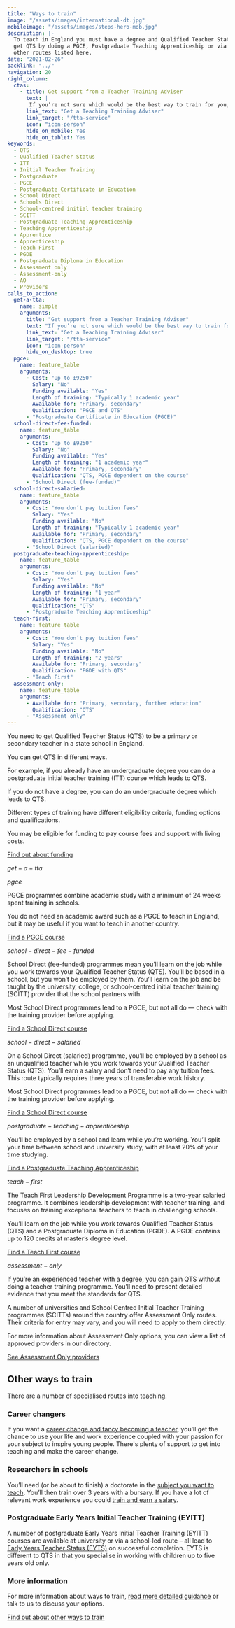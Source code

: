 ```yaml
---
title: "Ways to train"
image: "/assets/images/international-dt.jpg"
mobileimage: "/assets/images/steps-hero-mob.jpg"
description: |-
  To teach in England you must have a degree and Qualified Teacher Status. You can
  get QTS by doing a PGCE, Postgraduate Teaching Apprenticeship or via one of the
  other routes listed here.
date: "2021-02-26"
backlink: "../"
navigation: 20
right_column:
  ctas:
    - title: Get support from a Teacher Training Adviser
      text: |
       If you’re not sure which would be the best way to train for you, you can get personalised support from a Teacher Training Adviser.
      link_text: "Get a Teaching Training Adviser"
      link_target: "/tta-service"
      icon: "icon-person"
      hide_on_mobile: Yes
      hide_on_tablet: Yes
keywords:
  - QTS
  - Qualified Teacher Status
  - ITT
  - Initial Teacher Training
  - Postgraduate
  - PGCE
  - Postgraduate Certificate in Education
  - School Direct
  - Schools Direct
  - School-centred initial teacher training
  - SCITT
  - Postgraduate Teaching Apprenticeship
  - Teaching Apprenticeship
  - Apprentice
  - Apprenticeship
  - Teach First
  - PGDE
  - Postgraduate Diploma in Education
  - Assessment only
  - Assessment-only
  - AO
  - Providers
calls_to_action:
  get-a-tta:
    name: simple
    arguments:
      title: "Get support from a Teacher Training Adviser"
      text: "If you’re not sure which would be the best way to train for you, you can get personalised support from a Teacher Training Adviser."
      link_text: "Get a Teaching Training Adviser"
      link_target: "/tta-service"
      icon: "icon-person"
      hide_on_desktop: true
  pgce:
    name: feature_table
    arguments:
      - Cost: "Up to £9250"
        Salary: "No"
        Funding available: "Yes"
        Length of training: "Typically 1 academic year"
        Available for: "Primary, secondary"
        Qualification: "PGCE and QTS"
      - "Postgraduate Certificate in Education (PGCE)"
  school-direct-fee-funded:
    name: feature_table
    arguments:
      - Cost: "Up to £9250"
        Salary: "No"
        Funding available: "Yes"
        Length of training: "1 academic year"
        Available for: "Primary, secondary"
        Qualification: "QTS, PGCE dependent on the course"
      - "School Direct (fee-funded)"
  school-direct-salaried:
    name: feature_table
    arguments:
      - Cost: "You don’t pay tuition fees"
        Salary: "Yes"
        Funding available: "No"
        Length of training: "Typically 1 academic year"
        Available for: "Primary, secondary"
        Qualification: "QTS, PGCE dependent on the course"
      - "School Direct (salaried)"
  postgraduate-teaching-apprenticeship:
    name: feature_table
    arguments:
      - Cost: "You don’t pay tuition fees"
        Salary: "Yes"
        Funding available: "No"
        Length of training: "1 year"
        Available for: "Primary, secondary"
        Qualification: "QTS"
      - "Postgraduate Teaching Apprenticeship"
  teach-first:
    name: feature_table
    arguments:
      - Cost: "You don’t pay tuition fees"
        Salary: "Yes"
        Funding available: "No"
        Length of training: "2 years"
        Available for: "Primary, secondary"
        Qualification: "PGDE with QTS"
      - "Teach First"
  assessment-only:
    name: feature_table
    arguments:
      - Available for: "Primary, secondary, further education"
        Qualification: "QTS"
      - "Assessment only"
---
```


You need to get Qualified Teacher Status (QTS) to be a primary or secondary teacher in a state school in England.

You can get QTS in different ways.

For example, if you already have an undergraduate degree you can do a postgraduate initial teacher training (ITT) course which leads to QTS.

If you do not have a degree, you can do an undergraduate degree which leads to QTS.

Different types of training have different eligibility criteria, funding options and qualifications.

You may be eligible for funding to pay course fees and support with living costs.

<p class="call-to-action__action">
  <a href="/funding-your-training">Find out about <span>funding</span></a>
</p>

$get-a-tta$

$pgce$

PGCE programmes combine academic study with a minimum of 24 weeks spent training in schools.

You do not need an academic award such as a PGCE to teach in England, but it may be useful if you want to teach in another country.

<p class="call-to-action__action">
  <a href="https://www.gov.uk/find-postgraduate-teacher-training-courses">Find a PGCE <span>course</span></a>
</p>

$school-direct-fee-funded$

School Direct (fee-funded) programmes mean you’ll learn on the job while you work towards your Qualified Teacher Status (QTS). You’ll be based in a school, but you won’t be employed by them. You’ll learn on the job and be taught by the university, college, or school-centred initial teacher training (SCITT) provider that the school partners with.

Most School Direct programmes lead to a PGCE, but not all do — check with the training provider before applying.

<p class="call-to-action__action">
  <a href="https://www.gov.uk/find-postgraduate-teacher-training-courses">Find a School Direct <span>course</span></a>
</p>

$school-direct-salaried$

On a School Direct (salaried) programme, you’ll be employed by a school as an unqualified teacher while you work towards your Qualified Teacher Status (QTS). You’ll earn a salary and don’t need to pay any tuition fees. This route typically requires three years of transferable work history.

Most School Direct programmes lead to a PGCE, but not all do — check with the training provider before applying.

<p class="call-to-action__action">
  <a href="https://www.gov.uk/find-postgraduate-teacher-training-courses">Find a School Direct <span>course</span></a>
</p>

$postgraduate-teaching-apprenticeship$

You’ll be employed by a school and learn while you’re working. You’ll split your time between school and university study, with at least 20% of your time studying.

<p class="call-to-action__action">
  <a href="https://www.gov.uk/find-postgraduate-teacher-training-courses">Find a Postgraduate Teaching <span>Apprenticeship</span></a>
</p>

$teach-first$

The Teach First Leadership Development Programme is a two-year salaried programme. It combines leadership development with teacher training, and focuses on training exceptional teachers to teach in challenging schools.

You’ll learn on the job while you work towards Qualified Teacher Status (QTS) and a Postgraduate Diploma in Education (PGDE). A PGDE contains up to 120 credits at master’s degree level.

<p class="call-to-action__action">
  <a href="https://www.teachfirst.org.uk/">Find a Teach First <span>course</span></a>
</p>

$assessment-only$

If you’re an experienced teacher with a degree, you can gain QTS without doing a teacher training programme. You’ll need to present detailed evidence that you meet the standards for QTS.

A number of universities and School Centred Initial Teacher Training programmes (SCITTs) around the country offer Assessment Only routes. Their criteria for entry may vary, and you will need to apply to them directly.

For more information about Assessment Only options, you can view a list of approved providers in our directory.

<p class="call-to-action__action">
  <a href="/assessment-only-providers">See Assessment Only <span>providers</span></a>
</p>  

## Other ways to train

There are a number of specialised routes into teaching.

### Career changers

If you want a [career change and fancy becoming a teacher](/guidance/become-a-teacher-in-england#career-changers), you’ll get the chance to use your life and work experience coupled with your passion for your subject to inspire young people. There's plenty of support to get into teaching and make the career change.

### Researchers in schools

You’ll need (or be about to finish) a doctorate in the [subject you want to teach](/guidance/become-a-teacher-in-england#researchers-in-schools-candidates-with-a-doctorate). You’ll then train over 3 years with a bursary. If you have a lot of relevant work experience you could [train and earn a salary](https://thebrilliantclub.org/researchers-in-schools/ris-applicants/ris-training-routes/salary-route/).

### Postgraduate Early Years Initial Teacher Training (EYITT)

A number of postgraduate Early Years Initial Teacher Training (EYITT) courses are available at university or via a school-led route – all lead to [Early Years Teacher Status (EYTS)](/guidance/become-a-teacher-in-england#teaching-under-fives) on successful completion. EYTS is different to QTS in that you specialise in working with children up to five years old only.

### More information

For more information about ways to train, [read more detailed guidance](/guidance/become-a-teacher-in-england) or talk to us to discuss your options.  

<div class="call-to-action__action">
  <a href="/guidance/become-a-teacher-in-england">Find out about other ways to <span>train</span></a>
</div>
